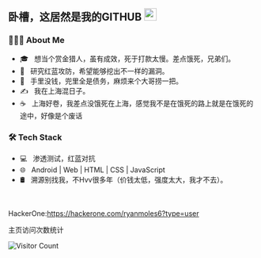 <h2> 卧槽，这居然是我的GITHUB <img src="https://github.com/souvikguria98/souvikguria98/blob/master/Hi.gif" width="25"></h2>

<h3> 👨🏻‍💻 About Me </h3>

- 🎓 &nbsp; 想当个赏金猎人，虽有成效，死于打款太慢。差点饿死，兄弟们。
- 💼 &nbsp; 研究红蓝攻防，希望能够挖出不一样的漏洞。
- 🌱 &nbsp; 手里没钱，兜里全是债务，麻烦来个大哥捞一把。
- ✍️ &nbsp; 我在上海混日子。
- ☕ &nbsp; 上海好卷，我差点没饿死在上海，感觉我不是在饿死的路上就是在饿死的途中，好像是个废话

<h3>🛠 Tech Stack</h3>

- 💻 &nbsp; 渗透测试，红蓝对抗
- 🌐 &nbsp; Android | Web | HTML | CSS | JavaScript 
- 🛢 &nbsp; 溯源别找我，不Hvv很多年（价钱太低，强度太大，我才不去）。

<br>

HackerOne:https://hackerone.com/ryanmoles6?type=user




主页访问次数统计

![Visitor Count](https://profile-counter.glitch.me/s7safe/count.svg)

</br>
